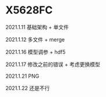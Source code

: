 # X5628FC

2021.1.11 基础架构 + 单文件

2021.1.12 多文件 + merge

2021.1.16 模型调参 + hdf5

2021.1.17 修改之前的错误 + 考虑更换模型

2021.1.21 PNG

2021.1.22 还是不行
